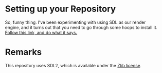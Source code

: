 # Setting up your Repository
So, funny thing. I've been experimenting with using SDL as our render engine, and it turns out that you need to go through some hoops to install it.
[Follow this link, and do what it says.](C:\Users\Wonda\Documents\Fork\Jelly-Jam-Digital)

# Remarks
This repository uses SDL2, which is available under the [Zlib license](https://www.libsdl.org/license.php).